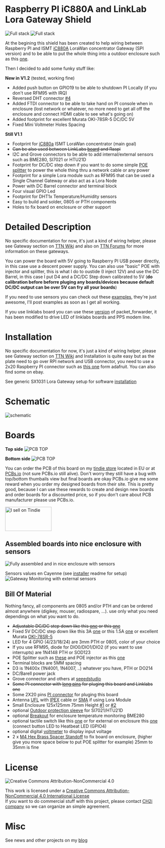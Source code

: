 # Raspberry PI iC880A and LinkLab Lora Gateway Shield

<img src="https://raw.githubusercontent.com/ch2i/iC880A-Raspberry-PI/master/pictures/ic880a-mounted-V12.jpg" alt="Full stack">     

<img src="https://raw.githubusercontent.com/ch2i/iC880A-Raspberry-PI/master/pictures/ch2i-shield-enclosure.jpg" alt="Full stack">     

At the begining this shield has been created to help wiring between Raspberry PI and ISMT [iC880A][10] LoraWan concentrator Gateway (SPI version) and to be able to put the whole thing into a outdoor enclosure such as this [one][15].

Then I decided to add some funky stuff like:

**New in V1.2** (tested, working fine)

 - Added push button on GPIO19 to be able to shutdown PI Locally (if you don't use RFM95 with IRQ) 
 - Reversed DHT connector [#4][4]
 - Added FTDI connector to be able to take hand on PI console when in enclosure (lost network or whatever, no more need to get all off the enclosure and connect HDMI cable to see what's going on)
 - Added footprint for excellent Murata OKI-78SR-5 DC/DC 5V
 - Fixed Mini Voltmeter Holes Spacing

**Still V1.1** 

- Footprint for [iC880a][10] ISMT LoraWan concentrator (main goal)
- ~~Can be also used between LinkLabs [board][11] and Raspi~~
- I2C and Grove connectors to be able to add internal/external sensors such as BME280, SI7021 or HTU21D
- Footprint for DC/DC step down if you want to do some simple [POE splitter][16] to power the whole thing thru a network cable or any power 
- Footprint for a simple Lora module such as RFM95 that can be used a Single Channel Gateway or also act as a Lora Node
- Power with DC Barrel connector and terminal block
- Four visual GPIO Led
- Footprint for DHT1x Temperature/Humidity sensors
- Easy to build and solder, 0805 or PTH components
- Holes to fix board on enclosure or other support

# Detailed Description


No specific documentation for now, it's just a kind of wiring helper, please see Gateway section on [TTN Wiki][13] and also on [TTN Forums][14] for more information on these gateways.

You can power the board with 5V going to Raspberry PI USB power directly, in this case use a descent power supply.
You can also use "basic" POE with injector and splitter, this is what I do to oustide (I inject 12V) and use the DC Barrel, in this case I put D4 and a DC/DC Step down calibrated to 5V (**do calibration before beforre pluging any boards/devices because default DC/DC output can be over 5V can fry all your boards**)

If you need to use sensors you can check out these [examples][12], they're just awesome, I'll post examples as soon as I get all working.

If you use linklabs board you can use these [version][2] of packet_forwarder, it has been modified to drive LED of linklabs boards and PPS modem line.

# Installation

No specific documentation for now, it's just a kind of wiring helper, please see Gateway section on [TTN Wiki][13] and Installation is quite easy but as the plate need to go over RPI network and USB connector, you need to use a 2x20 Raspberry PI connector such as [this one][25] form adafruit. You can also find some on ebay.

See generic SX1031 Lora Gateway setup for software [installation](https://github.com/ch2i/LoraGW-Setup)

# Schematic

![schematic](https://raw.githubusercontent.com/ch2i/iC880A-Raspberry-PI/master/pictures/RPI-Lora-Gateway-Shield-sch.png)  

# Boards 

**Top side**
<img src="https://raw.githubusercontent.com/ch2i/iC880A-Raspberry-PI/master/pictures/RPI-Lora-Gateway-Shield-top.jpg" alt="PCB TOP">    

**Bottom side**
<img src="https://raw.githubusercontent.com/ch2i/iC880A-Raspberry-PI/master/pictures/RPI-Lora-Gateway-Shield-bot.jpg" alt="PCB TOP">    


You can order the PCB of this board on my [tindie store](https://www.tindie.com/products/hallard/ic880a-lora-concentrator-shield-raspberry-pi/) located in EU or at [PCBs.io][3] (not sure PCBs.io still alive). Don't worry they still have a bug with top/bottom thumbails view but final boards are okay
PCBs.io give me some reward when you order my designed boards from their site. This is pretty good, because I can use these rewards to create and design new boards and order boards for a discounted price, so if you don't care about PCB manufacturer please use PCBs.io.

[<img src="https://d2ss6ovg47m0r5.cloudfront.net/badges/tindie-mediums.png" alt="I sell on Tindie" width="150" height="78">](https://www.tindie.com/products/hallard/ic880a-lora-concentrator-shield-raspberry-pi/)

## Assembled boards into nice enclosure with sensors

<img src="https://raw.githubusercontent.com/ch2i/iC880A-Raspberry-PI/master/pictures/ch2i-shield-lorawan-gateway.jpg" alt="Fully assembled and in nice enclosure with sensors">     

Sensors values en Cayenne (see [installer][26] readme for setup)
<img src="https://raw.githubusercontent.com/ch2i/iC880A-Raspberry-PI/master/pictures/ch2i-gateway-monitoring-iot.jpg" alt="Gateway Monitoring with external sensors">     


## Bill Of Material

Nothing fancy, all components are 0805 and/or PTH and can be ordered almost anywhere (digikey, mouser, radiospare, ...). 
use only what you need dependings on what you want to do. 

- ~~Adjustable DC/DC step down like this [one][18] or this [one][19]~~
- Fixed 5V DC/DC step down like this 3A [one][27] or this 1.5A [one][28] or excellent Murata [OKI-78SR-5][44]
- LED for 4 GPIO (4/23/18/24) are 3mm PTH or 0805, color of your choice
- If you use RFM95, diode for DIO0/DIO1/DIO2 (if you want to use interrupts) are 1N4148 PTH or SOD123
- POE Splitter such as [these][16] and POE injector as this [one][17]
- Terminal blocks are 5MM spacing
- D3 is 1N400x (1N4001, 1N4007, ..) whatever you have, PTH or DO214
- DC/Barell power jack 
- Grove connector and others at [seeedstudio][20]
- ~~Some PI connector with [long pins][21] for pluging this board and Linklabs one~~
- Some 2X20 pins [PI connector][29] for pluging this board  
- Antenna [UFL][22] with [IPEX][23] cable or [SMA][24] if using Lora Module
- Small Enclosure 125x125mm 75mm Height [#1][40] or [#2][41]
- optional [Outdoor protection sleeve][42] for SI7021/HTU21D
- optional [Breakout][43] for enclosure temperature monitoring BME280
- optional tactile switch like this [one][46] or for external on enclosure this [one][47] (connect button LED to Heatbeat LED (GPIO4)
- optional digital [voltmeter][48] to display input voltage
- 2 x [M4 Hex Brass Spacer Standoff][44] to fix board on enclosure, (higher give you more space below to put POE splitter for example) 25mm to 35mm is fine


# License

<img alt="Creative Commons Attribution-NonCommercial 4.0" src="https://i.creativecommons.org/l/by-nc/4.0/88x31.png">   

This work is licensed under a [Creative Commons Attribution-NonCommercial 4.0 International License](http://creativecommons.org/licenses/by-nc/4.0/)    
If you want to do commercial stuff with this project, please contact [CH2i company](https://www.ch2i.eu/en#support) so we can organize an simple agreement.

# Misc

See news and other projects on my [blog][1] 
 
[1]: https://hallard.me
[2]: https://github.com/ch2i/packet_forwarder
[3]: https://PCBs.io/share/rmVdD
[4]: https://github.com/ch2i/iC880A-Raspberry-PI/issues/4

[10]: http://webshop.imst.de/ic880a-spi-lorawan-concentrator-868mhz.html
[11]: http://forum.thethingsnetwork.org/t/raspberry-pi-lorawan-gateway-board/1071
[12]: https://github.com/leon-anavi/rpi-examples
[13]: https://staging.thethingsnetwork.org/wiki/Hardware/Gateways/Overview
[14]: http://forum.thethingsnetwork.org/c/gateways
[15]: https://www.aerial.net/shop/product_info.php?products_id=1102
[16]: https://www.aerial.net/shop/index.php?cPath=22_124
[17]: http://wiki.dragino.com/index.php?title=PoE_Injector
[18]: http://www.ebay.com/itm/2-PCS-MP1584EN-Step-down-Power-DC-DC-3A-Adjustable-Ultra-LM2596-Step-down-Module-/301798394307
[19]: http://www.ebay.com/itm/1x-Tiny-4-5-28V-3A-DC-DC-Buck-Converter-Step-down-Power-Regulator-MP1584EN-/141524007951
[20]: http://www.seeedstudio.com/depot/index.php?main_page=opl_info&opl_id=4
[21]: http://www.ebay.com/itm/170578495165
[22]: http://www.ebay.com/itm/351690376555
[23]: http://www.ebay.com/itm/351738196013
[24]: http://www.ebay.com/itm/371534934746

[25]: https://www.adafruit.com/products/1979
[26]: https://github.com/ch2i/ic880a-gateway/tree/ch2i-rpi-shield

[27]: http://www.ebay.com/itm/121929386506?var=420920026758
[28]: http://www.ebay.com/itm/371348168950
[29]: http://www.ebay.com/itm/351588181858

[30]: https://github.com/ch2i/packet_forwarder/blob/master/poly_pkt_fwd/readme.md

[40]: http://www.ebay.com/itm/262500056078
[41]: http://www.aliexpress.com/item/Free-Shipping-Good-Quality-ABS-Material-Transparent-Cover-IP66-Waterproof-Electrical-Switch-Box-125-125-75mm/32522255056.html
[42]: http://www.aliexpress.com/item/Temperature-and-humidity-Protective-sleeve-Accessories-PCB-for-SHT20-SHT21-SHT25/32695663191.html?spm=2114.13010208.99999999.264.dgLxek
[43]: http://www.ebay.com/itm/401000227934
[44]: http://www.ebay.com/itm/182181715511?var=483966356069
[45]: http://www2.mouser.com/ProductDetail/Murata-Power-Solutions/OKI-78SR-5-15-W36H-C/?qs=sGAEpiMZZMt6Q9lZSPl3Rb6uckMsyldgZf%2f4GdkUxM8%3d
[46]: http://www.ebay.com/itm/391462862706
[47]: http://www.ebay.com/itm/232153789354?var=531358445664
[48]: http://www.ebay.com/itm/301856945402
